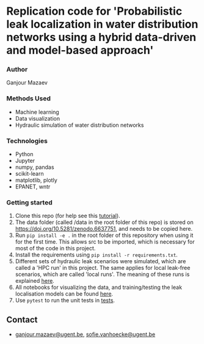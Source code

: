 # Replication code for 'Probabilistic leak localization in water distribution networks using a hybrid data-driven and model-based approach'

### Author
Ganjour Mazaev

### Methods Used
* Machine learning
* Data visualization
* Hydraulic simulation of water distribution networks

### Technologies 
* Python
* Jupyter
* numpy, pandas
* scikit-learn
* matplotlib, plotly
* EPANET, wntr

### Getting started
1. Clone this repo (for help see this [tutorial](https://help.github.com/articles/cloning-a-repository/)).
2. The data folder (called /data in the root folder of this repo) is stored on https://doi.org/10.5281/zenodo.6637751, and needs to be copied here.
3. Run ```pip install -e .``` in the root folder of this repository when using it for the first time. This allows src to be imported, which is necessary for most of the code in this project.
4. Install the requirements using ```pip install -r requirements.txt```.
5. Different sets of hydraulic leak scenarios were simulated, which are called a 'HPC run' in this project. The same applies for local leak-free scenarios, which are called 'local runs'. The meaning of these runs is explained [here](docs).
6. All notebooks for visualizing the data, and training/testing the leak localisation models can be found [here](notebooks/analysis). 
7. Use ```pytest``` to run the unit tests in [tests](tests).

## Contact
* ganjour.mazaev@ugent.be, sofie.vanhoecke@ugent.be
